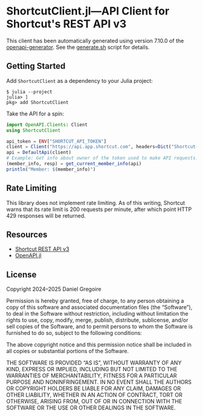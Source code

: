 # ShortcutClient.jl—API Client for Shortcut's REST API v3

This client has been automatically generated using version 7.10.0 of the [openapi-generator](https://github.com/OpenAPITools/openapi-generator). See the [generate.sh](./generate.sh) script for details.

## Getting Started

Add `ShortcutClient` as a dependency to your Julia project:

```shell
$ julia --project
julia> ]
pkg> add ShortcutClient
```

Take the API for a spin:

```julia
import OpenAPI.Clients: Client
using ShortcutClient

api_token = ENV["SHORTCUT_API_TOKEN"]
client = Client("https://api.app.shortcut.com", headers=Dict("Shortcut-Token" => api_token))
api = DefaultApi(client)
# Example: Get info about owner of the token used to make API requests.
(member_info, resp) = get_current_member_info(api)
println("Member: $(member_info)")
```

## Rate Limiting

This library does not implement rate limiting. As of this writing, Shortcut warns that its rate limit is 200 requests per minute, after which point HTTP 429 responses will be returned.

## Resources

- [Shortcut REST API v3](https://developer.shortcut.com/api/rest/v3)
- [OpenAPI.jl](https://juliacomputing.github.io/OpenAPI.jl/stable/userguide/)

## License

Copyright 2024–2025 Daniel Gregoire

Permission is hereby granted, free of charge, to any person obtaining a copy of this software and associated documentation files (the “Software”), to deal in the Software without restriction, including without limitation the rights to use, copy, modify, merge, publish, distribute, sublicense, and/or sell copies of the Software, and to permit persons to whom the Software is furnished to do so, subject to the following conditions:

The above copyright notice and this permission notice shall be included in all copies or substantial portions of the Software.

THE SOFTWARE IS PROVIDED “AS IS”, WITHOUT WARRANTY OF ANY KIND, EXPRESS OR IMPLIED, INCLUDING BUT NOT LIMITED TO THE WARRANTIES OF MERCHANTABILITY, FITNESS FOR A PARTICULAR PURPOSE AND NONINFRINGEMENT. IN NO EVENT SHALL THE AUTHORS OR COPYRIGHT HOLDERS BE LIABLE FOR ANY CLAIM, DAMAGES OR OTHER LIABILITY, WHETHER IN AN ACTION OF CONTRACT, TORT OR OTHERWISE, ARISING FROM, OUT OF OR IN CONNECTION WITH THE SOFTWARE OR THE USE OR OTHER DEALINGS IN THE SOFTWARE.
